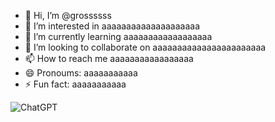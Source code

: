 - 👋 Hi, I’m @grossssss
- 👀 I’m interested in aaaaaaaaaaaaaaaaaaaa
- 🌱 I’m currently learning aaaaaaaaaaaaaaaaaa
- 💞️ I’m looking to collaborate on aaaaaaaaaaaaaaaaaaaaaaa
- 📫 How to reach me aaaaaaaaaaaaaaaaa
- 😄 Pronoums: aaaaaaaaaaa
- ⚡ Fun fact: aaaaaaaaaaa

![ChatGPT](https://img.shields.io/badge/chatGPT-74aa9c?style=for-the-badge&logo=openai&logoColor=purple)
